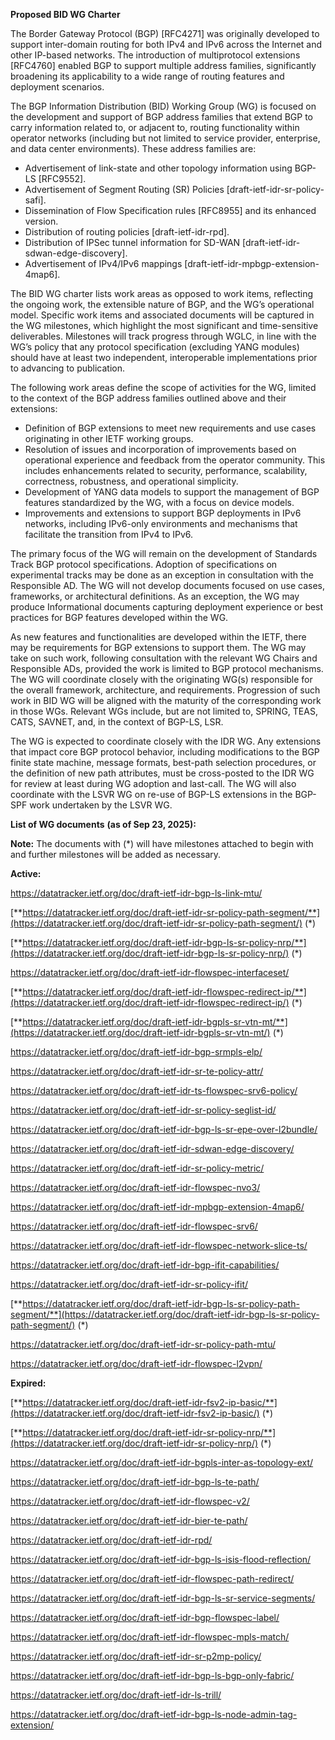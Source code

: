 **Proposed BID WG Charter**

The Border Gateway Protocol (BGP) \[RFC4271\] was originally developed to support inter-domain routing for both IPv4 and IPv6 across the Internet and other IP-based networks. The introduction of multiprotocol extensions \[RFC4760\] enabled BGP to support multiple address families, significantly broadening its applicability to a wide range of routing features and deployment scenarios.

The BGP Information Distribution (BID) Working Group (WG) is focused on the development and support of BGP address families that extend BGP to carry information related to, or adjacent to, routing functionality within operator networks (including but not limited to service provider, enterprise, and data center environments). These address families are:

- Advertisement of link-state and other topology information using BGP-LS \[RFC9552\].
- Advertisement of Segment Routing (SR) Policies \[draft-ietf-idr-sr-policy-safi\].
- Dissemination of Flow Specification rules \[RFC8955\] and its enhanced version.
- Distribution of routing policies \[draft-ietf-idr-rpd\].
- Distribution of IPSec tunnel information for SD-WAN \[draft-ietf-idr-sdwan-edge-discovery\].
- Advertisement of IPv4/IPv6 mappings \[draft-ietf-idr-mpbgp-extension-4map6\].

The BID WG charter lists work areas as opposed to work items, reflecting the ongoing work, the extensible nature of BGP, and the WG’s operational model. Specific work items and associated documents will be captured in the WG milestones, which highlight the most significant and time-sensitive deliverables. Milestones will track progress through WGLC, in line with the WG’s policy that any protocol specification (excluding YANG modules) should have at least two independent, interoperable implementations prior to advancing to publication.

The following work areas define the scope of activities for the WG, limited to the context of the BGP address families outlined above and their extensions:

- Definition of BGP extensions to meet new requirements and use cases originating in other IETF working groups.
- Resolution of issues and incorporation of improvements based on operational experience and feedback from the operator community. This includes enhancements related to security, performance, scalability, correctness, robustness, and operational simplicity.
- Development of YANG data models to support the management of BGP features standardized by the WG, with a focus on device models.
- Improvements and extensions to support BGP deployments in IPv6 networks, including IPv6-only environments and mechanisms that facilitate the transition from IPv4 to IPv6.

The primary focus of the WG will remain on the development of Standards Track BGP protocol specifications. Adoption of specifications on experimental tracks may be done as an exception in consultation with the Responsible AD. The WG will not develop documents focused on use cases, frameworks, or architectural definitions. As an exception, the WG may produce Informational documents capturing deployment experience or best practices for BGP features developed within the WG.

As new features and functionalities are developed within the IETF, there may be requirements for BGP extensions to support them. The WG may take on such work, following consultation with the relevant WG Chairs and Responsible ADs, provided the work is limited to BGP protocol mechanisms. The WG will coordinate closely with the originating WG(s) responsible for the overall framework, architecture, and requirements. Progression of such work in BID WG will be aligned with the maturity of the corresponding work in those WGs. Relevant WGs include, but are not limited to, SPRING, TEAS, CATS, SAVNET, and, in the context of BGP-LS, LSR.

The WG is expected to coordinate closely with the IDR WG. Any extensions that impact core BGP protocol behavior, including modifications to the BGP finite state machine, message formats, best-path selection procedures, or the definition of new path attributes, must be cross-posted to the IDR WG for review at least during WG adoption and last-call. The WG will also coordinate with the LSVR WG on re-use of BGP-LS extensions in the BGP-SPF work undertaken by the LSVR WG.

**List of WG documents** **(as of Sep 23, 2025):**

**Note:** The documents with (*) will have milestones attached to begin with and further milestones will be added as necessary.

**Active:**

<https://datatracker.ietf.org/doc/draft-ietf-idr-bgp-ls-link-mtu/>

[**https://datatracker.ietf.org/doc/draft-ietf-idr-sr-policy-path-segment/**](https://datatracker.ietf.org/doc/draft-ietf-idr-sr-policy-path-segment/) (*)

[**https://datatracker.ietf.org/doc/draft-ietf-idr-bgp-ls-sr-policy-nrp/**](https://datatracker.ietf.org/doc/draft-ietf-idr-bgp-ls-sr-policy-nrp/) (*)

<https://datatracker.ietf.org/doc/draft-ietf-idr-flowspec-interfaceset/>

[**https://datatracker.ietf.org/doc/draft-ietf-idr-flowspec-redirect-ip/**](https://datatracker.ietf.org/doc/draft-ietf-idr-flowspec-redirect-ip/) (*)

[**https://datatracker.ietf.org/doc/draft-ietf-idr-bgpls-sr-vtn-mt/**](https://datatracker.ietf.org/doc/draft-ietf-idr-bgpls-sr-vtn-mt/) (*)

<https://datatracker.ietf.org/doc/draft-ietf-idr-bgp-srmpls-elp/>

<https://datatracker.ietf.org/doc/draft-ietf-idr-sr-te-policy-attr/>

<https://datatracker.ietf.org/doc/draft-ietf-idr-ts-flowspec-srv6-policy/>

<https://datatracker.ietf.org/doc/draft-ietf-idr-sr-policy-seglist-id/>

<https://datatracker.ietf.org/doc/draft-ietf-idr-bgp-ls-sr-epe-over-l2bundle/>

<https://datatracker.ietf.org/doc/draft-ietf-idr-sdwan-edge-discovery/>

<https://datatracker.ietf.org/doc/draft-ietf-idr-sr-policy-metric/>

<https://datatracker.ietf.org/doc/draft-ietf-idr-flowspec-nvo3/>

<https://datatracker.ietf.org/doc/draft-ietf-idr-mpbgp-extension-4map6/>

<https://datatracker.ietf.org/doc/draft-ietf-idr-flowspec-srv6/>

<https://datatracker.ietf.org/doc/draft-ietf-idr-flowspec-network-slice-ts/>

<https://datatracker.ietf.org/doc/draft-ietf-idr-bgp-ifit-capabilities/>

<https://datatracker.ietf.org/doc/draft-ietf-idr-sr-policy-ifit/>

[**https://datatracker.ietf.org/doc/draft-ietf-idr-bgp-ls-sr-policy-path-segment/**](https://datatracker.ietf.org/doc/draft-ietf-idr-bgp-ls-sr-policy-path-segment/) (*)

<https://datatracker.ietf.org/doc/draft-ietf-idr-sr-policy-path-mtu/>

<https://datatracker.ietf.org/doc/draft-ietf-idr-flowspec-l2vpn/>

**Expired:**

[**https://datatracker.ietf.org/doc/draft-ietf-idr-fsv2-ip-basic/**](https://datatracker.ietf.org/doc/draft-ietf-idr-fsv2-ip-basic/) (*)

[**https://datatracker.ietf.org/doc/draft-ietf-idr-sr-policy-nrp/**](https://datatracker.ietf.org/doc/draft-ietf-idr-sr-policy-nrp/) (*)

<https://datatracker.ietf.org/doc/draft-ietf-idr-bgpls-inter-as-topology-ext/>

<https://datatracker.ietf.org/doc/draft-ietf-idr-bgp-ls-te-path/>

<https://datatracker.ietf.org/doc/draft-ietf-idr-flowspec-v2/>

<https://datatracker.ietf.org/doc/draft-ietf-idr-bier-te-path/>

<https://datatracker.ietf.org/doc/draft-ietf-idr-rpd/>

<https://datatracker.ietf.org/doc/draft-ietf-idr-bgp-ls-isis-flood-reflection/>

<https://datatracker.ietf.org/doc/draft-ietf-idr-flowspec-path-redirect/>

<https://datatracker.ietf.org/doc/draft-ietf-idr-bgp-ls-sr-service-segments/>

<https://datatracker.ietf.org/doc/draft-ietf-idr-bgp-flowspec-label/>

<https://datatracker.ietf.org/doc/draft-ietf-idr-flowspec-mpls-match/>

<https://datatracker.ietf.org/doc/draft-ietf-idr-sr-p2mp-policy/>

<https://datatracker.ietf.org/doc/draft-ietf-idr-bgp-ls-bgp-only-fabric/>

<https://datatracker.ietf.org/doc/draft-ietf-idr-ls-trill/>

<https://datatracker.ietf.org/doc/draft-ietf-idr-bgp-ls-node-admin-tag-extension/>


